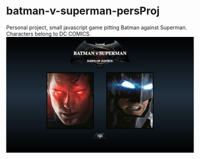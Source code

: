 # batman-v-superman-persProj
Personal project, small javascript game pitting Batman against Superman. Characters belong to DC COMICS.
![Alt text](./images/screencapture.png?raw=true "Desktop version screenshot")